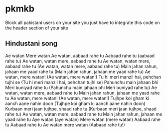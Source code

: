 # pkmkb
Block all pakistani users on your site you just have to integrate this code on the header section of your site

## Hindustani song
Ae watan
Mere watan
Ae watan, aabaad rahe tu
Aabaad rahe tu (aabaad rahe tu)
Ae watan, watan mere, aabaad rahe tu
Ae watan, watan mere, aabaad rahe tu
(Ae watan, watan mere, aabaad rahe tu)
Main jahan rahun, jahaan me yaad rahe tu
(Main jahan rahun, jahaan me yaad rahe tu)
Ae watan, mere watan!
(Ae watan, mere watan!)
Tu hi meri manzil hai, pehchan tujhi se
(Tu hi meri manzil hai, pehchan tujhi se)
Pahunchu main jahaan bhi
Meri buniyad rahe tu
(Pahunchu main jahaan bhi
Meri buniyad rahe tu)
Ae watan, watan mere, aabaad rahe tu
Main jahan rahun, jahaan me yaad rahe tu
Ae watan, mere watan!
(Ae watan, mere watan!)
Tujhpe koi gham ki aanch aane nahin doon
(Tujhpe koi gham ki aanch aane nahin doon)
Kurbaan meri jaan tujhpe, shaad rahe tu
(Kurbaan meri jaan tujhpe, shaad rahe tu)
Ae watan, watan mere, aabaad rahe tu
Main jahan rahun, jahaan me yaad rahe tu
Aye watan (aye watan)
Mere watan (mere watan)
Aabaad rahe tu
Aabaad rahe tu
Ae watan mere watan
(Aabaad rahe tu!)
